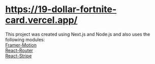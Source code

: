 # https://19-dollar-fortnite-card.vercel.app/

This project was created using Next.js and Node.js and also uses the following modules: <br/>
[Framer-Motion](https://github.com/framer/motion) <br/>
[React-Router](https://github.com/remix-run/react-router) <br/>
[React-Stripe](https://github.com/stripe/react-stripe-js) <br/>
